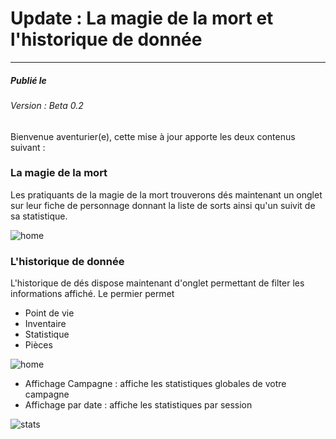 # Update : La magie de la mort et l'historique de donnée
___
##### Publié le 
###### Version : Beta 0.2


Bienvenue aventurier(e), cette mise à jour apporte les deux contenus suivant :

### La magie de la mort

Les pratiquants de la magie de la mort trouverons dés maintenant un onglet sur leur fiche de personnage donnant la liste de sorts ainsi qu'un suivit de sa statistique.
  

![home](https://firebasestorage.googleapis.com/v0/b/beyondthedice-cfc1b.appspot.com/o/updates%2Fimages%2Fbeta-0.1-home.png?alt=media&token=d9d738a0-d033-48e3-9849-e969fac05fb0)

### L'historique de donnée

L'historique de dés dispose maintenant d'onglet permettant de filter les informations affiché.
Le permier permet
- Point de vie
- Inventaire
- Statistique
- Pièces

![home](https://firebasestorage.googleapis.com/v0/b/beyondthedice-cfc1b.appspot.com/o/updates%2Fimages%2Fbeta-0.1-home.png?alt=media&token=d9d738a0-d033-48e3-9849-e969fac05fb0)

- Affichage Campagne : affiche les statistiques globales de votre campagne
- Affichage par date : affiche les statistiques par session

![stats](https://firebasestorage.googleapis.com/v0/b/beyondthedice-cfc1b.appspot.com/o/updates%2Fimages%2FBeta-0.1-stats.png?alt=media&token=dc964612-6134-4087-9e9b-ba2c147ee851)
